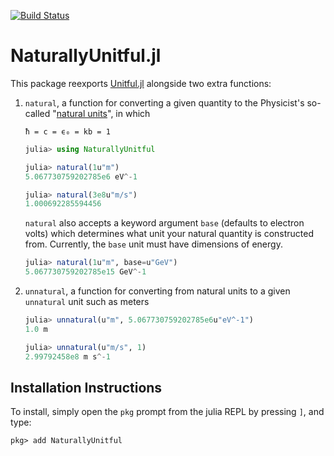 [![Build Status](https://travis-ci.com/MasonProtter/NaturallyUnitful.jl.svg?branch=master)](https://travis-ci.com/MasonProtter/NaturallyUnitful.jl)

# NaturallyUnitful.jl

This package reexports [Unitful.jl](https://github.com/ajkeller34/Unitful.jl) alongside two extra functions:

1. `natural`, a function for converting a given quantity to the Physicist's so-called
   "[natural units](https://en.wikipedia.org/wiki/Natural_units)", in which
 
   `ħ = c = ϵ₀ = kb = 1`

   ```julia
   julia> using NaturallyUnitful

   julia> natural(1u"m")
   5.067730759202785e6 eV^-1

   julia> natural(3e8u"m/s")
   1.000692285594456
   ```

   `natural` also accepts a keyword argument `base` (defaults to electron volts) which determines what unit
   your natural quantity is constructed from. Currently, the `base` unit must have dimensions of energy. 

   ```julia
   julia> natural(1u"m", base=u"GeV")
   5.067730759202785e15 GeV^-1
   ```

2. `unnatural`, a function for converting from natural units to a given `unnatural` unit such as meters

   ```julia
   julia> unnatural(u"m", 5.067730759202785e6u"eV^-1")
   1.0 m

   julia> unnatural(u"m/s", 1)
   2.99792458e8 m s^-1
   ```

## Installation Instructions 

To install, simply open the `pkg` prompt from the julia REPL by pressing `]`, and type:
```
pkg> add NaturallyUnitful
```
